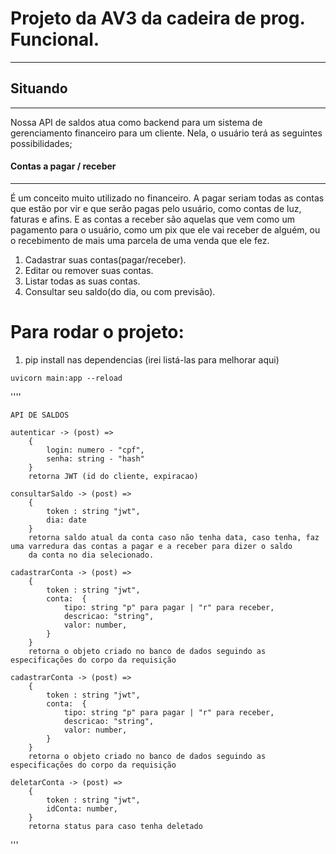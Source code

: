 # Projeto da AV3 da cadeira de prog. Funcional.
---

## Situando
---
Nossa API de saldos atua como backend para um sistema de gerenciamento financeiro para um cliente. Nela, o usuário terá as seguintes possibilidades;

#### Contas a pagar / receber
---
É um conceito muito utilizado no financeiro. A pagar seriam todas as contas que estão por vir e que serão pagas pelo usuário, como contas de luz, faturas e afins. E as contas a receber são aquelas que vem como um pagamento para o usuário, como um pix que ele vai receber de alguém, ou o recebimento de mais uma parcela de uma venda que ele fez. 

1. Cadastrar suas contas(pagar/receber).
3. Editar ou remover suas contas.
2. Listar todas as suas contas.
3. Consultar seu saldo(do dia, ou com previsão).

# Para rodar o projeto:

1. pip install nas dependencias
    (irei listá-las para melhorar aqui)

```uvicorn main:app --reload```


''''

    API DE SALDOS

    autenticar -> (post) => 
        { 
            login: numero - "cpf",
            senha: string - "hash" 
        } 
        retorna JWT (id do cliente, expiracao)
    
    consultarSaldo -> (post) => 
        {
            token : string "jwt",
            dia: date 
        }
        retorna saldo atual da conta caso não tenha data, caso tenha, faz uma varredura das contas a pagar e a receber para dizer o saldo 
        da conta no dia selecionado.

    cadastrarConta -> (post) =>
        {
            token : string "jwt",   
            conta:  {
                tipo: string "p" para pagar | "r" para receber,
                descricao: "string",
                valor: number,
            }
        } 
        retorna o objeto criado no banco de dados seguindo as especificações do corpo da requisição

    cadastrarConta -> (post) =>
        {
            token : string "jwt",   
            conta:  {
                tipo: string "p" para pagar | "r" para receber,
                descricao: "string",
                valor: number,
            }
        } 
        retorna o objeto criado no banco de dados seguindo as especificações do corpo da requisição

    deletarConta -> (post) => 
        {
            token : string "jwt",   
            idConta: number,
        }
        retorna status para caso tenha deletado

'''
